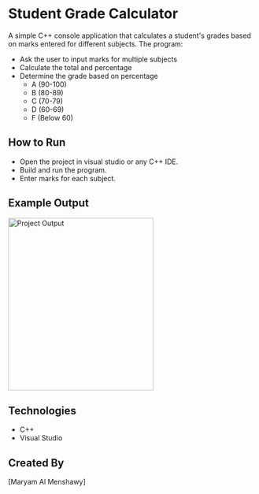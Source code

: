 # Student Grade Calculator 

A simple C++ console application that calculates a student's grades based on marks entered for different subjects.
The program:
- Ask the user to input marks for multiple subjects
- Calculate the total and percentage
- Determine the grade based on percentage
    - A (90-100)
    - B (80-89)
    - C (70-79)
    - D (60-69)
    - F (Below 60)

## How to Run
- Open the project in visual studio or any C++ IDE.
- Build and run the program.
- Enter marks for each subject.

## Example Output
<img width="295" height="350" alt="Project Output" src="https://github.com/user-attachments/assets/6b823f7d-5229-43a3-a7f5-c9ed758a75d1" />


## Technologies
- C++
- Visual Studio

## Created By
[Maryam Al Menshawy]


